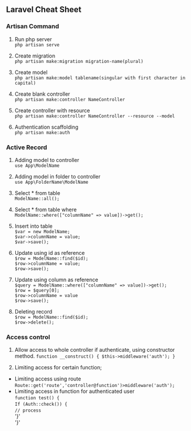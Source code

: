 ## Laravel Cheat Sheet ##
### Artisan Command ###
 1. Run php server <br>
 `php artisan serve`
 
 2. Create migration <br>
`php artisan make:migration migration-name(plural)` 
 
 3. Create model <br>
`php artisan make:model tablename(singular with first character in capital)`
 
 4. Create blank controller <br>
`php artisan make:controller NameController`
 
 5. Create controller with resource <br>
`php artisan make:controller NameController --resource --model`

 6. Authentication scaffolding <br>
`php artisan make:auth`

### Active Record ###

 1. Adding model to controller <br>
 `use App\ModelName`
 
 2. Adding model in folder to controller<br>
 `use App\FolderName\ModelName`
 
 3. Select * from table <br>
 `ModelName::all();`
 
 4. Select * from table where <br>
 `ModelName::where(["columnName" => value])->get();`
 
 5. Insert into table <br>
 `$var = new ModelName;` <br>
 `$var->columnName = value;` <br>
 `$var->save();` <br>
 
 6. Update using id as reference <br>
 `$row = ModelName::find($id);` <br>
 `$row->columnName = value;` <br>
 `$row->save();`<br>
 
 7. Update using column as reference <br>
 `$query = ModelName::where(["columnName" => value])->get();` <br>
`$row = $query[0];` <br>
`$row->columnName = value` <br>
`$row->save();`<br>

 8. Deleting record <br>
 `$row = ModelName::find($id);` <br>
 `$row->delete();`<br>
 
### Access control ###

1. Allow access to whole controller if authenticate, using constructor method.
`function __construct() {
	 $this->middleware('auth');
 }`
	
2. Limiting access for certain function;
- Limiting access using route <br>
`Route::get('route','controller@function')>middleware('auth');`
- Limiting access in function for authenticated user <br>
`function test() {` <br>
`If (Auth::check()) {`<br>
`// process `<br>
'}' <br>
'}' <br>
	

